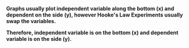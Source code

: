 
**Graphs usually plot independent variable along the bottom (x) and dependent on the side (y), however Hooke's Law Experiments usually swap the variables.**

**Therefore, independent variable is on the bottom (x) and dependent variable is on the side (y).**
